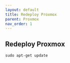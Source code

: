 ```yaml
---
layout: default
title: Redeploy Proxmox
parent: Proxmox
nav_order: 1
---
```


## Redeploy Proxmox


```console
sudo apt-get update

```